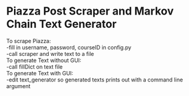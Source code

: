 # Piazza Post Scraper and Markov Chain Text Generator

To scrape Piazza:<br>
  -fill in username, password, courseID in config.py<br>
  -call scraper and write text to a file<br>
To generate Text without GUI:<br>
  -call fillDict on text file<br>
To generate Text with GUI:<br>
  -edit text_generator so generated texts prints out with a command line argument 
